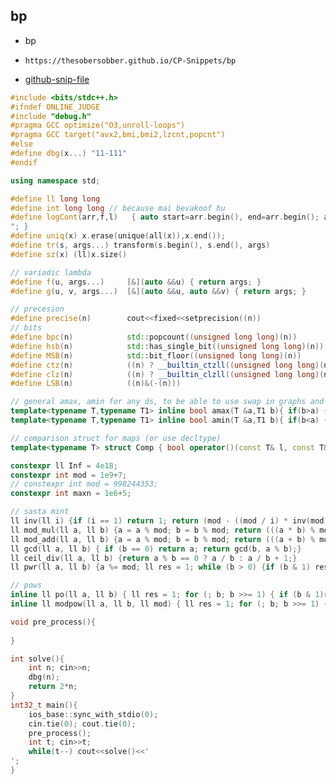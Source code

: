 
## bp

- bp
- ```
  https://thesobersobber.github.io/CP-Snippets/bp
  ```
- [github-snip-file](https://github.com/theSoberSobber/CP-Snippets/blob/main/snippets.json#L885)

```cpp
#include <bits/stdc++.h>
#ifndef ONLINE_JUDGE
#include "debug.h"
#pragma GCC optimize("O3,unroll-loops")
#pragma GCC target("avx2,bmi,bmi2,lzcnt,popcnt")
#else
#define dbg(x...) "11-111"
#endif

using namespace std;

#define ll long long
#define int long long // because mai bevakoof hu
#define logCont(arr,f,l)   { auto start=arr.begin(), end=arr.begin(); advance(start,(f)); advance(end,(l)); for(auto it=start; it!=end; it++) cout<<*it<<" "; cout<<"
"; }
#define uniq(x) x.erase(unique(all(x)),x.end());
#define tr(s, args...) transform(s.begin(), s.end(), args)
#define sz(x) (ll)x.size()

// variadic lambda
#define f(u, args...)     [&](auto &&u) { return args; }
#define g(u, v, args...)  [&](auto &&u, auto &&v) { return args; }

// precesion
#define precise(n)        cout<<fixed<<setprecision((n))
// bits
#define bpc(n)            std::popcount((unsigned long long)(n))
#define hsb(n)            std::has_single_bit((unsigned long long)(n))
#define MSB(n)            std::bit_floor((unsigned long long)(n))
#define ctz(n)            ((n) ? __builtin_ctzll((unsigned long long)(n)) : 0)
#define clz(n)            ((n) ? __builtin_clzll((unsigned long long)(n)) : 64)
#define LSB(n)            ((n)&(-(n)))

// general amax, amin for any ds, to be able to use swap in graphs and stuff
template<typename T,typename T1> inline bool amax(T &a,T1 b){ if(b>a) { a=b; return true; } return false; }
template<typename T,typename T1> inline bool amin(T &a,T1 b){ if(b<a) { a=b; return true; } return false; }

// comparison struct for maps (or use decltype)
template<typename T> struct Comp { bool operator()(const T& l, const T& r) const { return l < r; } };

constexpr ll Inf = 4e18;
constexpr int mod = 1e9+7;
// constexpr int mod = 998244353;
constexpr int maxn = 1e6+5;

// sasta mint
ll inv(ll i) {if (i == 1) return 1; return (mod - ((mod / i) * inv(mod % i)) % mod) % mod;}
ll mod_mul(ll a, ll b) {a = a % mod; b = b % mod; return (((a * b) % mod) + mod) % mod;}
ll mod_add(ll a, ll b) {a = a % mod; b = b % mod; return (((a + b) % mod) + mod) % mod;}
ll gcd(ll a, ll b) { if (b == 0) return a; return gcd(b, a % b);}
ll ceil_div(ll a, ll b) {return a % b == 0 ? a / b : a / b + 1;}
ll pwr(ll a, ll b) {a %= mod; ll res = 1; while (b > 0) {if (b & 1) res = res * a % mod; a = a * a % mod; b >>= 1;} return res;}

// pows
inline ll po(ll a, ll b) { ll res = 1; for (; b; b >>= 1) { if (b & 1)res = res * a; a = a * a; }return res; }
inline ll modpow(ll a, ll b, ll mod) { ll res = 1; for (; b; b >>= 1) { if (b & 1)res = (res * a)%mod; a = (a * a)%mod; }return res; }

void pre_process(){
    
}

int solve(){
    int n; cin>>n;
    dbg(n);
    return 2*n; 
}
int32_t main(){
    ios_base::sync_with_stdio(0);
    cin.tie(0); cout.tie(0);
    pre_process();
    int t; cin>>t;
    while(t--) cout<<solve()<<'
';
}
```
